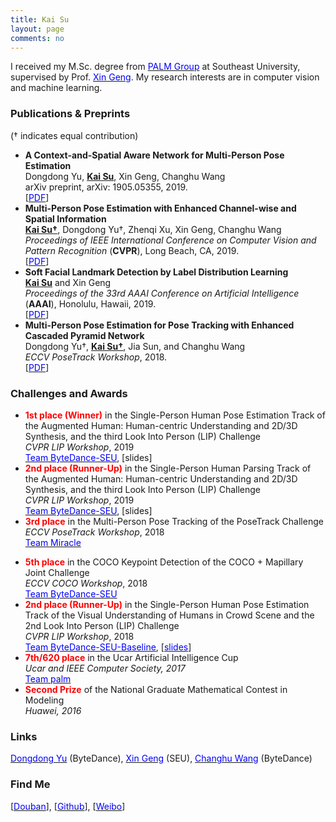 ```yaml
---
title: Kai Su
layout: page
comments: no
---
```


I received my M.Sc. degree from <a href="http://palm.seu.edu.cn"><font color="blue">PALM Group</font></a> at Southeast University, supervised by Prof. <a href="http://palm.seu.edu.cn/xgeng/"><font color="blue">Xin Geng</font></a>. My research interests are in computer vision and machine learning.

### Publications & Preprints
(&dagger; indicates equal contribution) <br>

- <b>A Context-and-Spatial Aware Network for Multi-Person Pose Estimation</b> <br>
Dongdong Yu, <u><b>Kai Su</b></u>, Xin Geng, Changhu Wang <br>
arXiv preprint, arXiv: 1905.05355, 2019. <br>
[<a href="https://arxiv.org/abs/1905.05355"><font color="blue">PDF</font></a>]
- <b>Multi-Person Pose Estimation with Enhanced Channel-wise and Spatial Information</b> <br>
<u><b>Kai Su&dagger;</b></u>, Dongdong Yu&dagger;, Zhenqi Xu, Xin Geng, Changhu Wang <br>
<i>Proceedings of IEEE International Conference on Computer Vision and Pattern Recognition</i> (<b>CVPR</b>), Long Beach, CA, 2019. <br>
[<a href="http://openaccess.thecvf.com/content_CVPR_2019/papers/Su_Multi-Person_Pose_Estimation_With_Enhanced_Channel-Wise_and_Spatial_Information_CVPR_2019_paper.pdf"><font color="blue">PDF</font></a>]
- <b>Soft Facial Landmark Detection by Label Distribution Learning</b> <br>
<u><b>Kai Su</b></u> and Xin Geng <br>
<i>Proceedings of the 33rd AAAI Conference on Artificial Intelligence</i> (<b>AAAI</b>), Honolulu, Hawaii, 2019. <br>
[<a href="http://palm.seu.edu.cn/xgeng/files/aaai19b.pdf"><font color="blue">PDF</font></a>]
- <b>Multi-Person Pose Estimation for Pose Tracking with Enhanced Cascaded Pyramid Network</b> <br>
Dongdong Yu&dagger;, <u><b>Kai Su&dagger;</b></u>, Jia Sun, and Changhu Wang <br>
<i>ECCV PoseTrack Workshop</i>, 2018. <br>
[<a href="http://openaccess.thecvf.com/content_eccv_2018_workshops/w9/html/Yu_Multi-Person_Pose_Estimation_for_Pose_Tracking_with_Enhanced_Cascaded_Pyramid_ECCVW_2018_paper.html"><font color="blue">PDF</font></a>]

### Challenges and Awards

- <b><font color="red">1st place (Winner)</font></b> in the Single-Person Human Pose Estimation Track of the Augmented Human: Human-centric Understanding and 2D/3D Synthesis, and the third Look Into Person (LIP) Challenge <br>
<i>CVPR LIP Workshop</i>, 2019 <br>
<a href="https://vuhcs.github.io"><font color="blue">Team ByteDance-SEU</font></a>, [slides]
- <b><font color="red">2nd place (Runner-Up)</font></b> in the Single-Person Human Parsing Track of the Augmented Human: Human-centric Understanding and 2D/3D Synthesis, and the third Look Into Person (LIP) Challenge <br>
<i>CVPR LIP Workshop</i>, 2019 <br>
<a href="https://vuhcs.github.io"><font color="blue">Team ByteDance-SEU</font></a>, [slides]
- <b><font color="red">3rd place</font></b> in the Multi-Person Pose Tracking of the PoseTrack Challenge <br>
<i>ECCV PoseTrack Workshop</i>, 2018 <br>
<a href="https://posetrack.net/workshops/eccv2018/posetrack_eccv_2018_results.html"><font color="blue">Team Miracle</font></a>
<!-- - <u><b>5th</b></u> place in the Multi-Person Pose Estimation of the PoseTrack Challenge <br>
<i>ECCV PoseTrack Workshop</i>, 2018. <br> -->
<!-- [Team Miracle](https://posetrack.net/workshops/eccv2018/posetrack_eccv_2018_results.html) -->
- <b><font color="red">5th place</font></b> in the COCO Keypoint Detection of the COCO + Mapillary Joint Challenge <br>
<i>ECCV COCO Workshop</i>, 2018 <br>
<a href="http://cocodataset.org/#keypoints-leaderboard"><font color="blue">Team ByteDance-SEU</font></a>
- <b><font color="red">2nd place (Runner-Up)</font></b> in the Single-Person Human Pose Estimation Track of the Visual Understanding of Humans in Crowd Scene and the 2nd Look Into Person (LIP) Challenge <br>
<i>CVPR LIP Workshop</i>, 2018 <br>
<a href="http://sysu-hcp.net/lip/pose_lb.php?type=2"><font color="blue">Team ByteDance-SEU-Baseline</font></a>, [<a href="https://7color94.github.io/files/CVPR-18%20LIP.pdf"><font color="blue">slides</font></a>]
- <b><font color="red">7th/620 place</font></b> in the Ucar Artificial Intelligence Cup <br>
<i>Ucar and IEEE Computer Society, 2017</i> <br>
<a href="https://www.biendata.com/competition/UAI/final-leaderboard/"><font color="blue">Team palm</font></a>
- <b><font color="red">Second Prize</font></b> of the National Graduate Mathematical Contest in Modeling <br>
<i>Huawei, 2016</i>

### Links

<a href="https://miracle-fmh.github.io/"><font color="blue">Dongdong Yu</font></a> (ByteDance), <a href="http://palm.seu.edu.cn/xgeng/"><font color="blue">Xin Geng</font></a> (SEU), <a href="http://chw.azurewebsites.net/"><font color="blue">Changhu Wang</font></a> (ByteDance)

### Find Me

[<a href="https://www.douban.com/people/81024152/"><font color="blue">Douban</font></a>], [<a href="https://github.com/7color94"><font color="blue">Github</font></a>], [<a href="https://weibo.com/2902370675"><font color="blue">Weibo</font></a>]